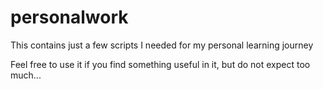 # personalwork
This contains just a few scripts I needed for my personal learning journey

Feel free to use it if you find something useful in it, but do not expect too much...
